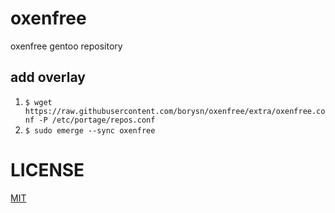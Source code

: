 # oxenfree
oxenfree gentoo repository

## add overlay

1. `$ wget https://raw.githubusercontent.com/borysn/oxenfree/extra/oxenfree.conf -P /etc/portage/repos.conf`
1. `$ sudo emerge --sync oxenfree`

# LICENSE
[MIT](/LICENSE)
